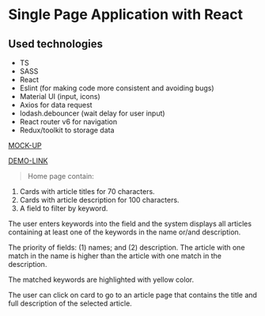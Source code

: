 # Single Page Application with React

## Used technologies

- TS
- SASS
- React
- Eslint (for making code more consistent and avoiding bugs)
- Material UI (input, icons)
- Axios for data request
- lodash.debouncer (wait delay for user input)
- React router v6 for navigation
- Redux/toolkit to storage data

[MOCK-UP](https://www.figma.com/file/h1veXmuEt84sT7PEZgF42K/Frontend_test?node-id=0%3A1&t=SWkoSGHxNg38rHqH-0)

[DEMO-LINK](https://thevovchik.github.io/Codebridge)

> Home page contain:
  1.  Cards with article titles for 70 characters.
  1.  Cards with article description for 100 characters.
  1.  A field to filter by keyword.

The user enters keywords into the field and the system displays all articles containing at least one of the keywords in the name or/and description.

The priority of fields: (1) names; and (2) description. The article with one match in the name is higher than the article with one match in the description.

The matched keywords are highlighted with yellow color.

The user can click on card to go to an article page that contains the title and full description of the selected article.
